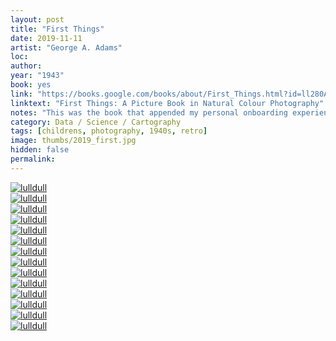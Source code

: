 ```yaml
---
layout: post
title: "First Things"
date: 2019-11-11
artist: "George A. Adams"
loc: 
author: 
year: "1943"
book: yes
link: "https://books.google.com/books/about/First_Things.html?id=ll280AEACAAJ"
linktext: "First Things: A Picture Book in Natural Colour Photography"
notes: "This was the book that appended my personal onboarding experience."
category: Data / Science / Cartography
tags: [childrens, photography, 1940s, retro]
image: thumbs/2019_first.jpg
hidden: false
permalink:
---
```



<div class="post_image">
	<a href="{{ site.baseurl }}/images/posts/2019_first/001.jpg" target="_blank">
	<img src="{{ site.baseurl }}/images/posts/2019_first/001.jpg" alt="lulldull"></a>
</div>

<div class="post_image">
	<a href="{{ site.baseurl }}/images/posts/2019_first/002.jpg" target="_blank">
	<img src="{{ site.baseurl }}/images/posts/2019_first/002.jpg" alt="lulldull"></a>
</div>

<div class="post_image">
	<a href="{{ site.baseurl }}/images/posts/2019_first/003.jpg" target="_blank">
	<img src="{{ site.baseurl }}/images/posts/2019_first/003.jpg" alt="lulldull"></a>
</div>

<div class="post_image">
	<a href="{{ site.baseurl }}/images/posts/2019_first/004.jpg" target="_blank">
	<img src="{{ site.baseurl }}/images/posts/2019_first/004.jpg" alt="lulldull"></a>
</div>

<div class="post_image">
	<a href="{{ site.baseurl }}/images/posts/2019_first/005.jpg" target="_blank">
	<img src="{{ site.baseurl }}/images/posts/2019_first/005.jpg" alt="lulldull"></a>
</div>

<div class="post_image">
	<a href="{{ site.baseurl }}/images/posts/2019_first/006.jpg" target="_blank">
	<img src="{{ site.baseurl }}/images/posts/2019_first/006.jpg" alt="lulldull"></a>
</div>

<div class="post_image">
	<a href="{{ site.baseurl }}/images/posts/2019_first/007.jpg" target="_blank">
	<img src="{{ site.baseurl }}/images/posts/2019_first/007.jpg" alt="lulldull"></a>
</div>


<div class="post_image">
	<a href="{{ site.baseurl }}/images/posts/2019_first/008.jpg" target="_blank">
	<img src="{{ site.baseurl }}/images/posts/2019_first/008.jpg" alt="lulldull"></a>
</div>

<div class="post_image">
	<a href="{{ site.baseurl }}/images/posts/2019_first/009.jpg" target="_blank">
	<img src="{{ site.baseurl }}/images/posts/2019_first/009.jpg" alt="lulldull"></a>
</div>

<div class="post_image">
	<a href="{{ site.baseurl }}/images/posts/2019_first/010.jpg" target="_blank">
	<img src="{{ site.baseurl }}/images/posts/2019_first/010.jpg" alt="lulldull"></a>
</div>


<div class="post_image">
	<a href="{{ site.baseurl }}/images/posts/2019_first/011.jpg" target="_blank">
	<img src="{{ site.baseurl }}/images/posts/2019_first/011.jpg" alt="lulldull"></a>
</div>


<div class="post_image">
	<a href="{{ site.baseurl }}/images/posts/2019_first/012.jpg" target="_blank">
	<img src="{{ site.baseurl }}/images/posts/2019_first/012.jpg" alt="lulldull"></a>
</div>


<div class="post_image">
	<a href="{{ site.baseurl }}/images/posts/2019_first/013.jpg" target="_blank">
	<img src="{{ site.baseurl }}/images/posts/2019_first/013.jpg" alt="lulldull"></a>
</div>


<div class="post_image">
	<a href="{{ site.baseurl }}/images/posts/2019_first/014.jpg" target="_blank">
	<img src="{{ site.baseurl }}/images/posts/2019_first/014.jpg" alt="lulldull"></a>
</div>
